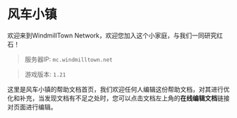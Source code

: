 # 风车小镇

欢迎来到WindmillTown Network，欢迎您加入这个小家庭，与我们一同研究红石！

> 服务器IP: `mc.windmilltown.net`

> 游戏版本: `1.21`

这里是风车小镇的帮助文档首页，我们欢迎任何人编辑这份帮助文档，对其进行优化和补充，当发现文档有不足之处时，您可以点击文档左上角的**在线编辑文档**链接对页面进行编辑。
